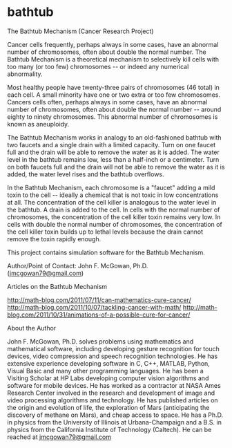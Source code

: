 bathtub
=======

The Bathtub Mechanism (Cancer Research Project)

Cancer cells frequently, perhaps always in some cases, have an
abnormal number of chromosomes, often about double the normal number.
The Bathtub Mechanism is a theoretical mechanism to selectively kill
cells with too many (or too few) chromosomes -- or indeed any
numerical abnormality.

Most healthy people have twenty-three pairs of chromosomes (46 total)
in each cell.  A small minority have one or two extra or too few
chromosomes.  Cancers cells often, perhaps always in some cases, have
an abnormal number of chromosomes, often about double the normal
number -- around eighty to ninety chromosomes.  This abnormal number
of chromosomes is known as aneuploidy.

The Bathtub Mechanism works in analogy to an old-fashioned bathtub
with two faucets and a single drain with a limited capacity.  Turn on
one faucet full and the drain will be able to remove the water as it
is added.  The water level in the bathtub remains low, less than a
half-inch or a centimeter.  Turn on both faucets full and the drain
will not be able to remove the water as it is added, the water level
rises and the bathtub overflows.

In the Bathtub Mechanism, each chromosome is a "faucet" adding a mild
toxin to the cell -- ideally a chemical that is not toxic in low
concentrations at all.  The concentration of the cell killer is
analogous to the water level in the bathtub.  A drain is added to the
cell.  In cells with the normal number of chromosomes, the
concentration of the cell killer toxin remains very low.  In cells
with double the normal number of chromosomes, the concentration of the
cell killer toxin builds up to lethal levels because the drain cannot
remove the toxin rapidly enough.

This project contains simulation software for the Bathtub Mechanism.

Author/Point of Contact: John F. McGowan, Ph.D. (jmcgowan79@gmail.com)


Articles on the Bathtub Mechanism

http://math-blog.com/2011/07/11/can-mathematics-cure-cancer/
http://math-blog.com/2011/10/07/tackling-cancer-with-math/
http://math-blog.com/2011/10/31/animations-of-a-possible-cure-for-cancer/


About the Author

John F. McGowan, Ph.D. solves problems using mathematics and
mathematical software, including developing gesture recognition for
touch devices, video compression and speech recognition
technologies. He has extensive experience developing software in C,
C++, MATLAB, Python, Visual Basic and many other programming
languages. He has been a Visiting Scholar at HP Labs developing
computer vision algorithms and software for mobile devices. He has
worked as a contractor at NASA Ames Research Center involved in the
research and development of image and video processing algorithms and
technology. He has published articles on the origin and evolution of
life, the exploration of Mars (anticipating the discovery of methane
on Mars), and cheap access to space. He has a Ph.D. in physics from
the University of Illinois at Urbana-Champaign and a B.S. in physics
from the California Institute of Technology (Caltech). He can be
reached at jmcgowan79@gmail.com
